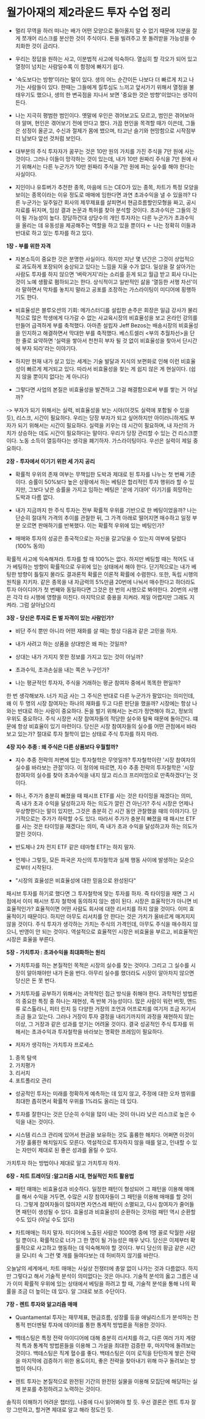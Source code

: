# 월가아재의 제2라운드 투자 수업 정리

* 멀리 무역을 하러 떠나는 배가 어떤 모양으로 돌아올지 알 수 없기 때문에 지분을 잘게 쪼개어 리스크를 분산한 것이 주식이다. 돈을 빌려주고 못 돌려받을 가능성을 수치화한 것이 금리다.

* 우리는 정답을 원하는 사고, 이분법적 사고에 익숙하다. 열심히 할 각오가 되어 있고 열정이 넘치는 사람일수록 이 함정에 빠지기 쉽다.

* '속도보다는 방향'이라는 말이 있다. 생의 어느 순간이든 나보다 더 빠르게 치고 나가는 사람들이 있다. 한때는 그들에게 질투심도 느끼고 앞서가기 위해서 열정을 불태우기도 했으나, 생의 한 변곡점을 지나서 보면 '중요한 것은 방향'이었다는 생각이 든다.

* 나는 지극히 평범한 범인이다. 옛말에 우인은 겪어보고도 모르고, 범인은 겪어보아야 알며, 현인은 겪어보기 전에 안다고 했다. 가끔 현인을 목격할 때가 이쓴데, 그들은 성정이 올곧고, 수신과 절제가 몸에 뱄으며, 타고난 슬기와 현망함으로 시작점부터 남보다 앞선 것처럼 보인다.

* 대부분의 주식 투자자가 꿈꾸는 것은 10만 원의 가치를 가진 주식을 7만 원에 사는 것이다. 그러나 이들이 망각하는 것이 있는데, 내가 10만 원짜리 주식을 7만 원에 사기 위해서는 다른 누군가가 10만 원짜리 주식을 7만 원에 파는 실수를 해야 한다는 사실이다.

* 지인이나 유튜버가 추천한 종목, 마음에 드는 CEO가 있는 종목, 차트가 특정 모양을 보이는 종목이라는 이유 정도로 매매에 임한다면 과연 초과수익을 낼 수 있을까? 다른 누군가는 일주일간 회사의 제무제표를 살피면서 현금흐름할인모형을 짜고, 공시 자료를 뒤지며, 임상 결과 논문과 특허를 찾아 분석할 것이다. 초과수익은 그들의 것이 될 가능성이 높다. 장담하건대 상당수의 개인 투자자는 다른 누군가가 초과수익을 올리는 데 유동성을 제공해주는 역할을 하고 있을 뿐이다 ← 나는 정확히 이들과 반대로 하고 있는 투자를 하고 있다.


**1장 - 부를 위한 자격**

* 자본소득이 중요한 것은 분명한 사실이다. 하지만 지난 몇 년간은 그것이 상업적으로 과도하게 포장되어 숭상되고 있다는 느낌을 지울 수가 없다. 일상을 잘 살아가는 사람도 투자를 하지 않으면 '벼락거지'라는 소리를 듣게 되고 월급 받고 회사 다니는 것이 노예 생활로 폄하되고는 한다. 상식적이고 일반적인 삶을 '열등한 서행 차선'이라 말하면서 막차를 놓치지 말라고 공포를 조장하는 가스라이팅이 미디어에 횡행하기도 한다.

* 비효율성은 블루오션의 기회: 메가스터디를 설립한 손주은 회장은 일급 강사가 물리적으로 많은 학생에게 다가갈 수 없는 사교육시장의 비효율성을 보고 온라인 강의를 만들어 급격하게 부를 축적했다. 아마존 설립자 Jeff Bezos는 배송시장의 비효율성을 인지하고 해결하면서 막대한 부를 축적했다. 베스트셀러 <부의 추월차선>을 단 한 줄로 요약하면 '실력을 쌓아서 천천히 부자 될 것 없이 비효율성을 찾아서 단시간에 부자 되라'라는 이야기다.

* 하지만 현재 내가 살고 있는 세계는 기술 발달과 지식의 보편화로 인해 이런 비효율성이 빠르게 제거되고 있다. 따라서 비효율성을 찾는 게 쉽지 않은 게 현실이다. (쉽지 않을 뿐이지 없다는 게 아니다)

* 그렇다면 사업의 본질은 비효율성을 발견하고 그걸 해결함으로써 부를 쌓는 거 아닐까?

-> 부자가 되기 위해서는 실력, 비효율성을 보는 시야(이것도 실력에 포함될 수 있을 듯), 리스크, 시간이 필요하다. 우리는 당장 부자가 되고 싶어하지만 아이러니하게도 부자가 되기 위해서는 시간이 필요하다. 실력을 키우는 데 시간이 필요하며, 내 자산의 가치가 상승하는 데도 시간이 필요하다는 말이다. 우리가 당장 관리할 수 있는 건 리스크뿐이다. 노동 소득이 열등하다는 생각을 폐기하자. 가스라이팅이다. 우선은 실력이 제일 중요하다.


**2장 - 투자에서 이기기 위한 세 가지 공리**

* 확률적 우위의 존재 여부는 무책임한 도박과 제대로 된 투자를 나누는 첫 번째 기준이다. 승률이 50%보다 높은 상황에서 하는 베팅은 합리적인 투자 행위라 할 수 있지만, 그보다 낮은 승률을 가지고 임하는 베팅은 '운에 기대어' 이기기를 희망하는 도박과 다름 없다.

* 내가 지금까지 한 주식 투자는 전부 확률적 우위를 기반으로 한 베팅이었을까? 나는 단순히 절대적 가격의 추이를 관찰한 뒤, 그 가격 아래로 떨어지면 매수하고 일정 부분 오르면 판매하기를 반복했다. 이는 확률적 우위에 있는 베팅인가?

* 매매와 투자의 성공은 종국적으로는 자신을 갈고닦을 수 있는지 여부에 달렸다 (100% 동의)

확률적 사고에 익숙해져라. 투자를 할 때 100%는 없다. 하지만 베팅할 때는 적어도 내가 베팅하는 방향이 확률적으로 우위에 있는 상태에서 해야 한다. 단기적으로는 내가 베팅한 방향이 틀릴지 몰라도 결과론적 확률은 이론적 확률에 수렴한다. 또한, 독립 시행의 원칙을 지키자. 같은 종목을 내 자금력의 5%만큼 20번에 나눠서 매수한다고 하더라도 투자 아이디어가 첫 번째와 동일하다면 그것은 한 번의 시행으로 봐야한다. 20번의 시행은 각각 타 시행에 영향을 미친다. 마지막으로 중용을 지켜라. 제일 어렵지만 그래도 지켜라. 그럼 살아남으리


**3장 - 당신은 투자로 돈 벌 자격이 있는 사람인가?**

* 비단 주식 뿐만 아니라 어떤 재화를 살 때는 항상 다음과 같은 고민을 하자.

* 내가 사려고 하는 상품을 상대방은 왜 파는 것일까?

* 상대는 내가 가지지 못한 정보를 가지고 있는 것이 아닐까?

* 초과수익, 초과손실을 내는 쪽은 누구인가?

* 나는 평균적인 투자자, 주식을 거래하는 평균 참여자 중에서 똑똑한 편일까?

한 번 생각해보자. 너가 지금 사는 그 주식은 반대로 다른 누군가가 팔았다는 의미인데, 왜 이 두 명의 시장 참여자는 하나의 재화를 두고 다른 판단을 했을까? 시장에는 항상 나와는 반대로 하는 사람이 중요하다. 돈을 벌기 위해서는 논리가 정연해야 하고, 정보의 우위도 중요하다. 주식 시장은 시장 참여자들의 적당한 실수와 탐욕 때문에 돌아간다. 떄문에 항상 비효율이 있기 마련이다. 당신은 시장 참여자들의 실수를 어떤 관점에서 바라보고 있는가? 절대로 투자 철학이 없는 상태로 주식 투자를 하지 마라.


**4장 지수 추종 : 왜 주식은 다른 상품보다 우월할까?**

* 지수 추종 전략의 저변에 있는 투자철학은 무엇일까? 투자철학이란 '시장 참여자의 실수를 바라보는 관점'이다. 이 정의에 따르면, 지수 추종 전략의 투자철학은 '시장 참여자의 실수를 찾아 초과수익을 내지 않고 리스크 프리미엄으로 만족하겠다'는 것이다.

* 허나, 주가가 충분히 빠졌을 때 패시프 ETF를 사는 것은 타이밍을 재겠다는 의미, 즉 내가 초과 수익을 달성하고자 하는 의도가 깔린 건 아닌가? 주식 시장은 언제나 우상향한다는 말이 있지만, 그것은 충분히 긴 시간 동안 관찰했을 때의 이야기다. 단기적으로는 주가가 하락할 수도 있다. 따라서 주가가 충분히 빠졌을 때 패시브 ETF를 사는 것은 타이밍을 재겠다는 의미, 즉 내가 초과 수익을 달성하고자 하는 의도가 깔린 것이다.

* 반도체나 2차 전지 ETF 같은 테마형 ETF는 하지 말자.

* 언제나 그렇듯, 모든 파국은 자신의 투자철학과 실제 행동 사이에 발생하는 모순으로부터 시작된다.

* "시장의 효율성은 비효율성에 대한 믿음으로 완성된다"

패시브 투자를 하기로 했다면 그 투자철학에 맞는 투자를 하자. 즉 타이밍을 재면 그 시점에서 이미 패시브 투자 철학에 동의하지 않는 셈이 된다. 시장은 효율적인가 아니면 비효율적인가? 효율적이면 어떤 사람도 회사에 대한 리서치를 하지 않을 것이다. 이미 효율적이기 때문이다. 하지만 아무도 리서치를 안 한다는 것은 가치가 올바르게 매겨지지 않을 것이다. 주식 투자가 생각하는 가치는 주식의 가격인데, 아무도 주식을 매수하지 않으니, 반영이 안 되는 것이다. 역설적으로 효율적인 시장은 비효율을 부르고, 비효율적인 시장은 효율을 부른다.


**5장 - 가치투자 : 초과수익을 최대화하는 원리**

* 가치투자를 하는 본질적인 목적은 시장의 실수를 찾는 것이다. 그리고 그 실수를 시장이 알아채야만 내가 돈을 번다. 아무리 실수를 했더라도 시장이 알아차지 않으면 당신은 돈 못 번다.

* 가치투자를 공부하기 위해서는 과학적인 접근 방식을 취해야 한다. 과학적인 방법론의 중요한 특징 중 하나는 재현성, 즉 반복 가능성이다. 많은 사람이 워런 버핏, 앤드류 로스톨라니, 피터 린치 등 다양한 거장의 조언과 어프로치를 여기저 조금 저기서 조금 들고 있는다. 그러나 거장이 투자 결정을 내리기까지의 과정을 재현하지 않는 이상, 그 거장과 같은 성과를 얻기는 어려울 것이다. 결국 성공적인 주식 투자를 위해서는 초과수익과 투자철학을 바라보는 명확한 프레임이 필요하다.

* 저자가 생각하는 가치투자 프로세스
1. 종목 탐색
2. 가치평가
3. 리서치
4. 포트폴리오 관리

* 성공적인 투자는 미래를 정확하게 예측하는 데 있지 않고, 주정에 대한 오차 범위를 최대한 좁히면서 확률적 우위를 1%라도 올리는 데 있다.

* 투자를 잘한다는 것은 단순히 수익을 많이 내는 것이 아니라 낮은 리스크로 높은 수익을 내는 것이다.

* 시스템 리스크 관리에 있어서 현금을 보유하는 것도 훌륭한 해치다. 어쩌면 이것이 가장 훌륭한 해치일지도 모른다. 역설적으로 투자하지 않을 때를 알고, 인내할 수 있는 자만이 제대로 된 좋은 성과를 올릴 수 있다.

가치투자 하는 방법이나 제대로 알고 가치투자 하자.


**6장 - 차트 트레이딩 :알고리즘 시대, 현실적인 차트 활용법**

* 패턴 매매는 비효율성과 비슷하다. 일정한 패턴이 형성되어 그 패턴을 이용해 매매를 해서 수익을 거두면, 수많은 시장 참여자들이 그 패턴을 이용해 매매를 할 것이다. 그렇게 참여자들이 많아지면 자연스레 패턴이 소멸되고, 다시 참여자가 줄어들면 패턴이 생성될 수 있다. 효율성과 비효율성이 순환하는 것처럼 패턴 역시 순환할 수도 있다 (아닐 수도 있다)

* 차트매매는 하지 말자. 미디어에 노출된 사람은 1000명 중에 1명 꼴로 탁월한 사람일 뿐이다. 확률적으로 너가 그 한 명이 될 가능성은 매우 낮다. 당신은 이제부터 확률적으로 사고하고 행동하는 데 익숙해져야 할 것이다. 부디 당신의 황금 같은 시간을 모니터 속 그런 몇 개를 들여다보는 데 허비하지 않기를 바란다.

오늘날의 세계에서, 차트 매매는 사실상 전쟁터에 총알 없이 나가는 것과 다름없다. 하지만 그렇다고 해서 기술적 분석이 의미없다는 것은 아니다. 기술적 분석의 옳고 그름은 내가 이미 확률적 우위에 있는 상태에서 베팅을 하려고 할 때, 기술적 분석을 통해 나의 확률을 조금 더 높이는 데 있다. 알 그대로 보조 수단이다.


**7장 - 렌트 투자와 알고리즘 매매**

* Quantamental 투자는 재무제표, 현금흐름, 성장률 등을 애널리스트가 분석하는 전통적 펀더멘털 투자에 데이터를 통한 통계적 방법론을 적용한 것이다.

* 백테스팅은 특정 전략 아이디어에 대해 충분히 리서치를 하고, 다른 여러 가지 계량적 특과 통계적 방법론들을 이용해 그 가설을 최대한 검증한 후, 마지막에 돌려보는 것이다. 백테스팅은 직계 혈수를 좋다. 백테스팅은 이미 로직을 탄탄하게 쌓은 전략을 마지막에 검증하기 위한 용도이지, 좋은 전략을 찾아내기 위해 마구 돌려보는 방법이 아니다.

* 렌트 투자는 본질적으로 완전된 기간의 완전된 실물을 이용해 모집단에 해당하는 실제 분포를 추정하려고 노력하는 것이다.

솔직히 이해하기 어려운 챕터임. 나중에 다시 읽어봐야 할 듯. 우선 결론은 렌트 투자 잘앙 그만하고, 할거면 제대로 알고 해라 정도인 듯.
